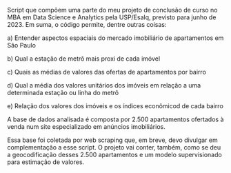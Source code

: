 Script que compõem uma parte do meu projeto de conclusão de curso no MBA em Data Science e Analytics pela USP/Esalq, previsto para junho de 2023. 
Em suma, o código permite, dentre outras coisas:

a) Entender  aspectos espaciais do mercado imobiliário de apartamentos em São Paulo

b) Qual a estação de metrô mais proxi de cada imóvel

c) Quais as médias de valores das ofertas de apartamentos por bairro

d) Qual a média dos valores unitários dos imóveis em relação a uma determinada estação ou linha do metrô

e) Relação dos valores dos imóveis e os índices econômicod de cada bairro


A base de dados analisada é composta por 2.500 apartamentos ofertados à venda num site especializado em anúncios imobiliários. 

Essa base foi coletada por web scraping que, em breve, devo divulgar em complementação a esse script. O projeto vai conter, também, como se deu a geocodificação desses 2.500 apartamentos e um modelo supervisionado para estimação de valores.  
